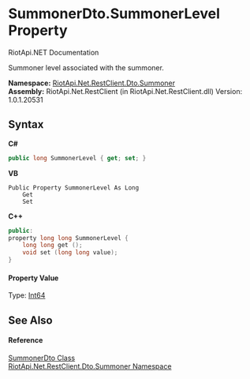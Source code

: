 # SummonerDto.SummonerLevel Property 
RiotApi.NET Documentation 

Summoner level associated with the summoner.

**Namespace:**&nbsp;<a href="466053d6-0276-e763-5b05-d071c742b5e5">RiotApi.Net.RestClient.Dto.Summoner</a><br />**Assembly:**&nbsp;RiotApi.Net.RestClient (in RiotApi.Net.RestClient.dll) Version: 1.0.1.20531

## Syntax

**C#**<br />
``` C#
public long SummonerLevel { get; set; }
```

**VB**<br />
``` VB
Public Property SummonerLevel As Long
	Get
	Set
```

**C++**<br />
``` C++
public:
property long long SummonerLevel {
	long long get ();
	void set (long long value);
}
```


#### Property Value
Type: <a href="http://msdn2.microsoft.com/en-us/library/6yy583ek" target="_blank">Int64</a>

## See Also


#### Reference
<a href="e81ef3ae-5319-af43-7976-1e390b33945e">SummonerDto Class</a><br /><a href="466053d6-0276-e763-5b05-d071c742b5e5">RiotApi.Net.RestClient.Dto.Summoner Namespace</a><br />